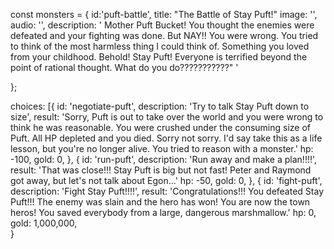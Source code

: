 const monsters = {
    id:'puft-battle',
    title: "The Battle of Stay Puft!"
    image: '',
    audio: '',
    description: '
    Mother Puft Bucket! You thought the enemies were defeated and your fighting was done. But NAY!! You were wrong. You tried to think of the most harmless thing I could think of. Something you loved from your childhood. Behold! Stay Puft! Everyone is terrified beyond the point of rational thought. What do you do???????????"
    '

};

choices: [{
    id: 'negotiate-puft',
    description: 'Try to talk Stay Puft down to size',
    result: 'Sorry, Puft is out to take over the world and you were wrong to think he was reasonable. You were crushed under the consuming size of Puft. All HP depleted and you died. Sorry not sorry. I'd say take this as a life lesson, but you're no longer alive. You tried to reason with a monster.'
    hp: -100,
    gold: 0,
}, {
    id: 'run-puft',
    description: 'Run away and make a plan!!!!',
    result: 'That was close!!! Stay Puft is big but not fast! Peter and Raymond got away, but let's not talk about Egon...'
    hp: -50,
    gold: 0,
}, {
    id: 'fight-puft',
    description: 'Fight Stay Puft!!!!',
    result: 'Congratulations!!! You defeated Stay Puft!!! The enemy was slain and the hero has won! You are now the town heros! You saved everybody from a large, dangerous marshmallow.'
    hp: 0,
    gold: 1,000,000,  
}